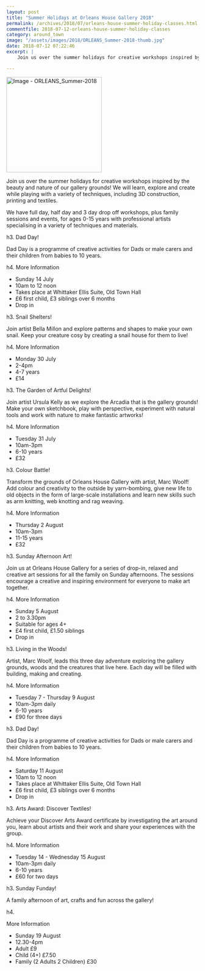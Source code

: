 ```yaml
---
layout: post
title: "Summer Holidays at Orleans House Gallery 2018"
permalink: /archives/2018/07/orleans-house-summer-holiday-classes.html
commentfile: 2018-07-12-orleans-house-summer-holiday-classes
category: around_town
image: "/assets/images/2018/ORLEANS_Summer-2018-thumb.jpg"
date: 2018-07-12 07:22:46
excerpt: |
    Join us over the summer holidays for creative workshops inspired by the beauty and nature of our gallery grounds! We will learn, explore and create while playing with a variety of techniques, including 3D construction, printing and textiles.

---
```


<a href="/assets/images/2018/ORLEANS_Summer-2018.jpg" title="Click for a larger image"><img src="" width="250" alt="Image - ORLEANS_Summer-2018"  class="photo right"/></a>

Join us over the summer holidays for creative workshops inspired by the beauty and nature of our gallery grounds! We will learn, explore and create while playing with a variety of techniques, including 3D construction, printing and textiles.

We have full day, half day and 3 day drop off workshops, plus family sessions and events, for ages 0-15 years with professional artists specialising in a variety of techniques and materials.

h3. Dad Day!

Dad Day is a programme of creative activities for Dads or male carers and their children from babies to 10 years.

h4. More Information

* Sunday 14 July
* 10am to 12 noon
* Takes place at Whittaker Ellis Suite, Old Town Hall
* &pound;6 first child, &pound;3 siblings over 6 months
* Drop in

h3. Snail Shelters!

Join artist Bella Millon and explore patterns and shapes to make your own snail. Keep your creature cosy by creating a snail house for them to live!

h4. More Information

* Monday 30 July
* 2-4pm
* 4-7 years
* &pound;14

h3. The Garden of Artful Delights!

Join artist Ursula Kelly as we explore the Arcadia that is the gallery grounds! Make your own sketchbook, play with perspective, experiment with natural tools and work with nature to make fantastic artworks!

h4. More Information

* Tuesday 31 July
* 10am-3pm
* 6-10 years
* &pound;32

h3. Colour Battle!

Transform the grounds of Orleans House Gallery with artist, Marc Woolf! Add colour and creativity to the outside by yarn-bombing, give new life to old objects in the form of large-scale installations and learn new skills such as arm knitting, web knotting and rag weaving.

h4. More Information

* Thursday 2 August
* 10am-3pm
* 11-15 years
* &pound;32

h3. Sunday Afternoon Art!

Join us at Orleans House Gallery for a series of drop-in, relaxed and creative art sessions for all the family on Sunday afternoons. The sessions encourage a creative and inspiring environment for everyone to make art together.

h4. More Information

* Sunday 5 August
* 2 to 3.30pm
* Suitable for ages 4+
* &pound;4 first child, &pound;1.50 siblings
* Drop in

h3. Living in the Woods!

Artist, Marc Woolf, leads this three day adventure exploring the gallery grounds, woods and the creatures that live here. Each day will be filled with building, making and creating.

h4. More Information

* Tuesday 7 - Thursday 9 August
* 10am-3pm daily
* 6-10 years
* &pound;90 for three days

h3. Dad Day!

Dad Day is a programme of creative activities for Dads or male carers and their children from babies to 10 years.

h4. More Information

* Saturday 11 August
* 10am to 12 noon
* Takes place at Whittaker Ellis Suite, Old Town Hall
* &pound;6 first child, &pound;3 siblings over 6 months
* Drop in

h3. Arts Award: Discover Textiles!

Achieve your Discover Arts Award certificate by investigating the art around you, learn about artists and their work and share your experiences with the group.

h4. More Information

* Tuesday 14 - Wednesday 15 August
* 10am-3pm daily
* 6-10 years
* &pound;60 for two days

h3. Sunday Funday!

A family afternoon of art, crafts and fun across the gallery!

h4.

More Information

* Sunday 19 August
* 12.30-4pm
* Adult &pound;9
* Child (4+) &pound;7.50
* Family (2 Adults 2 Children) &pound;30
